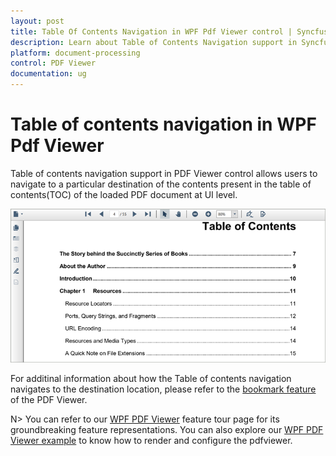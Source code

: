 ```yaml
---
layout: post
title: Table Of Contents Navigation in WPF Pdf Viewer control | Syncfusion<sup>&reg;</sup>;
description: Learn about Table of Contents Navigation support in Syncfusion<sup>&reg;</sup>; WPF Pdf Viewer control, its elements and more.
platform: document-processing
control: PDF Viewer
documentation: ug
---
```


# Table of contents navigation in WPF Pdf Viewer

Table of contents navigation support in PDF Viewer control allows users to navigate to a particular destination of the contents present in the table of contents(TOC) of the loaded PDF document at UI level.

![WPF PDF Viewer Table of contents ](images/Table-of-contents-navigation.png)

For additinal information about how the Table of contents navigation navigates to the destination location, please refer to the [bookmark feature](https://help.syncfusion.com/wpf/pdf-viewer/bookmark-navigation) of the PDF Viewer.

N> You can refer to our [WPF PDF Viewer](https://www.syncfusion.com/wpf-controls/pdf-viewer) feature tour page for its groundbreaking feature representations. You can also explore our [WPF PDF Viewer example](https://github.com/syncfusion/wpf-demos) to know how to render and configure the pdfviewer.
